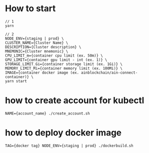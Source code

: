 # How to start

```
// 1
yarn

// 2
NODE_ENV={staging | prod} \
CLUSTER_NAME={Cluster Name} \
DESCRIPTION={Cluster description} \
MNEMONIC={Cluster mnemonic} \ 
CPU_LIMIT_m={container cpu limit (ex. 50m)} \
GPU_LIMIT={container gpu limit - int (ex. 1)} \
STORAGE_LIMIT_Gi={container storage limit (ex. 1Gi)} \
MEMORY_LIMIT_Mi={container memory limit (ex. 100Mi)} \
IMAGE={container docker image (ex. ainblockchain/ain-connect-container)} \
yarn start
```

# how to create account for kubectl
```
NAME={account_name} ./create_account.sh
```

# how to deploy docker image
```
TAG={docker tag} NODE_ENV={staging | prod} ./dockerbuild.sh 
```
